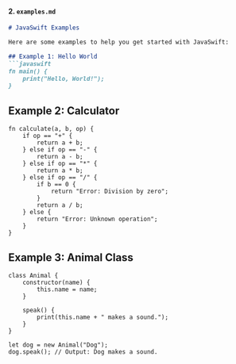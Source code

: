 #### 2. **`examples.md`**
```markdown
# JavaSwift Examples

Here are some examples to help you get started with JavaSwift:

## Example 1: Hello World
```javaswift
fn main() {
    print("Hello, World!");
}
```

## Example 2: Calculator
```javaswift
fn calculate(a, b, op) {
    if op == "+" {
        return a + b;
    } else if op == "-" {
        return a - b;
    } else if op == "*" {
        return a * b;
    } else if op == "/" {
        if b == 0 {
            return "Error: Division by zero";
        }
        return a / b;
    } else {
        return "Error: Unknown operation";
    }
}
```

## Example 3: Animal Class
```javaswift
class Animal {
    constructor(name) {
        this.name = name;
    }

    speak() {
        print(this.name + " makes a sound.");
    }
}

let dog = new Animal("Dog");
dog.speak(); // Output: Dog makes a sound.
```